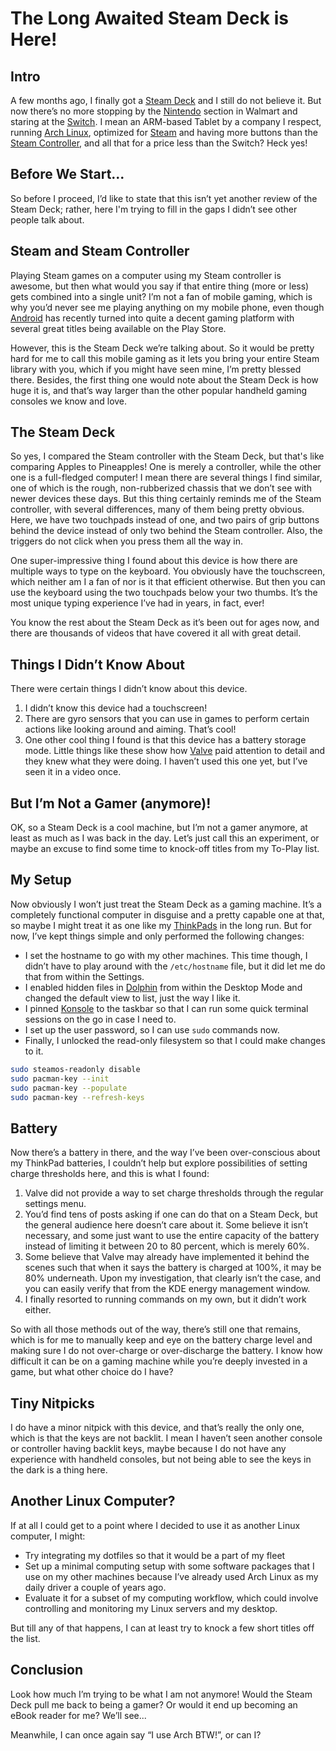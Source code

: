 # The Long Awaited Steam Deck is Here!

## Intro

A few months ago, I finally got a [Steam Deck](https://store.steampowered.com/steamdeck) and I still do not believe it. But now there’s no more stopping by the [Nintendo](https://www.nintendo.com/us/switch) section in Walmart and staring at the [Switch](https://www.nintendo.com/us/switch). I mean an ARM-based Tablet by a company I respect, running [Arch Linux](https://archlinux.org), optimized for [Steam](https://store.steampowered.com/steamdeck) and having more buttons than the [Steam Controller](https://store.steampowered.com/app/353370/Steam_Controller), and all that for a price less than the Switch? Heck yes!

## Before We Start...

So before I proceed, I’d like to state that this isn’t yet another review of the Steam Deck; rather, here I'm trying to fill in the gaps I didn’t see other people talk about.

## Steam and Steam Controller

Playing Steam games on a computer using my Steam controller is awesome, but then what would you say if that entire thing (more or less) gets combined into a single unit? I’m not a fan of mobile gaming, which is why you’d never see me playing anything on my mobile phone, even though [Android](https://www.android.com) has recently turned into quite a decent gaming platform with several great titles being available on the Play Store.

However, this is the Steam Deck we’re talking about. So it would be pretty hard for me to call this mobile gaming as it lets you bring your entire Steam library with you, which if you might have seen mine, I’m pretty blessed there. Besides, the first thing one would note about the Steam Deck is how huge it is, and that’s way larger than the other popular handheld gaming consoles we know and love.

## The Steam Deck

So yes, I compared the Steam controller with the Steam Deck, but that's like comparing Apples to Pineapples! One is merely a controller, while the other one is a full-fledged computer! I mean there are several things I find similar, one of which is the rough, non-rubberized chassis that we don’t see with newer devices these days. But this thing certainly reminds me of the Steam controller, with several differences, many of them being pretty obvious. Here, we have two touchpads instead of one, and two pairs of grip buttons behind the device instead of only two behind the Steam controller. Also, the triggers do not click when you press them all the way in.

One super-impressive thing I found about this device is how there are multiple ways to type on the keyboard. You obviously have the touchscreen, which neither am I a fan of nor is it that efficient otherwise. But then you can use the keyboard using the two touchpads below your two thumbs. It’s the most unique typing experience I’ve had in years, in fact, ever!

You know the rest about the Steam Deck as it’s been out for ages now, and there are thousands of videos that have covered it all with great detail.

## Things I Didn’t Know About

There were certain things I didn’t know about this device.

1. I didn’t know this device had a touchscreen!
2. There are gyro sensors that you can use in games to perform certain actions like looking around and aiming. That’s cool!
3. One other cool thing I found is that this device has a battery storage mode. Little things like these show how [Valve](https://www.valvesoftware.com) paid attention to detail and they knew what they were doing. I haven’t used this one yet, but I’ve seen it in a video once.

## But I’m Not a Gamer (anymore)!

OK, so a Steam Deck is a cool machine, but I’m not a gamer anymore, at least as much as I was back in the day. Let’s just call this an experiment, or maybe an excuse to find some time to knock-off titles from my To-Play list.

## My Setup

Now obviously I won’t just treat the Steam Deck as a gaming machine. It’s a completely functional computer in disguise and a pretty capable one at that, so maybe I might treat it as one like my [ThinkPads](https://www.lenovo.com/us/en/c/laptops/thinkpad) in the long run. But for now, I’ve kept things simple and only performed the following changes:

- I set the hostname to go with my other machines. This time though, I didn’t have to play around with the `/etc/hostname` file, but it did let me do that from within the Settings.
- I enabled hidden files in [Dolphin](https://apps.kde.org/dolphin) from within the Desktop Mode and changed the default view to list, just the way I like it.
- I pinned [Konsole](https://apps.kde.org/konsole) to the taskbar so that I can run some quick terminal sessions on the go in case I need to.
- I set up the user password, so I can use `sudo` commands now.
- Finally, I unlocked the read-only filesystem so that I could make changes to it.

```bash
sudo steamos-readonly disable
sudo pacman-key --init
sudo pacman-key --populate
sudo pacman-key --refresh-keys
```

## Battery

Now there’s a battery in there, and the way I’ve been over-conscious about my ThinkPad batteries, I couldn’t help but explore possibilities of setting charge thresholds here, and this is what I found:

1. Valve did not provide a way to set charge thresholds through the regular settings menu.
2. You’d find tens of posts asking if one can do that on a Steam Deck, but the general audience here doesn’t care about it. Some believe it isn’t necessary, and some just want to use the entire capacity of the battery instead of limiting it between 20 to 80 percent, which is merely 60%.
3. Some believe that Valve may already have implemented it behind the scenes such that when it says the battery is charged at 100%, it may be 80% underneath. Upon my investigation, that clearly isn’t the case, and you can easily verify that from the KDE energy management window.
4. I finally resorted to running commands on my own, but it didn’t work either.

So with all those methods out of the way, there’s still one that remains, which is for me to manually keep and eye on the battery charge level and making sure I do not over-charge or over-discharge the battery. I know how difficult it can be on a gaming machine while you’re deeply invested in a game, but what other choice do I have?

## Tiny Nitpicks

I do have a minor nitpick with this device, and that’s really the only one, which is that the keys are not backlit. I mean I haven’t seen another console or controller having backlit keys, maybe because I do not have any experience with handheld consoles, but not being able to see the keys in the dark is a thing here.

## Another Linux Computer?

If at all I could get to a point where I decided to use it as another Linux computer, I might:

- Try integrating my dotfiles so that it would be a part of my fleet
- Set up a minimal computing setup with some software packages that I use on my other machines because I’ve already used Arch Linux as my daily driver a couple of years ago.
- Evaluate it for a subset of my computing workflow, which could involve controlling and monitoring my Linux servers and my desktop.

But till any of that happens, I can at least try to knock a few short titles off the list.

## Conclusion

Look how much I’m trying to be what I am not anymore! Would the Steam Deck pull me back to being a gamer? Or would it end up becoming an eBook reader for me? We’ll see...

Meanwhile, I can once again say “I use Arch BTW!”, or can I?
